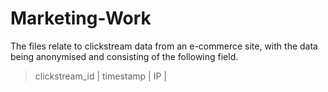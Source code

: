 # Marketing-Work

The files relate to clickstream data from an e-commerce site, with the data being anonymised and consisting of the following field.
> clickstream_id | timestamp | IP |
